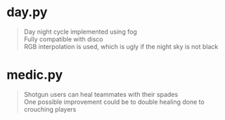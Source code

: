 # day.py
> Day night cycle implemented using fog  
> Fully compatible with disco  
> RGB interpolation is used, which is ugly if the night sky is not black  


# medic.py
> Shotgun users can heal teammates with their spades  
> One possible improvement could be to double healing done to crouching players  
